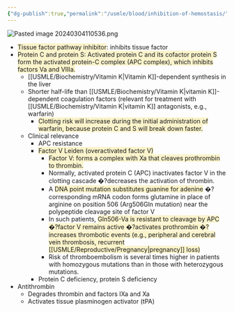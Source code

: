 ```yaml
---
{"dg-publish":true,"permalink":"/usmle/blood/inhibition-of-hemostasis/","tags":["t1"]}
---
```


![Pasted image 20240304110536.png](/img/user/appendix/Pasted%20image%2020240304110536.png)
- <span style="background:rgba(240, 200, 0, 0.2)">Tissue factor pathway inhibitor</span>: inhibits tissue factor
- <span style="background:rgba(240, 200, 0, 0.2)">Protein C and protein S: Activated protein C and its cofactor protein S form the activated protein-C complex (APC complex), which inhibits factors Va and VIIIa.</span>
	- [[USMLE/Biochemistry/Vitamin K\|Vitamin K]]-dependent synthesis in the liver
	- Shorter half-life than [[USMLE/Biochemistry/Vitamin K\|vitamin K]]-dependent coagulation factors (relevant for treatment with [[USMLE/Biochemistry/Vitamin K\|vitamin K]] antagonists, e.g., warfarin)
		- <span style="background:rgba(240, 200, 0, 0.2)">Clotting risk will increase during the initial administration of warfarin, because protein C and S will break down faster.</span>
	- Clinical relevance
		- APC resistance
		- <span style="background:rgba(240, 200, 0, 0.2)">Factor V Leiden (overactivated factor V)</span>
			- <span style="background:rgba(240, 200, 0, 0.2)">Factor V: forms a complex with Xa that cleaves prothrombin to thrombin.</span>
			- Normally, activated protein C (APC) inactivates factor V in the clotting cascade �?decreases the activation of thrombin.
			- A <span style="background:rgba(240, 200, 0, 0.2)">DNA point mutation substitutes guanine for adenine</span> �?corresponding mRNA codon forms glutamine in place of arginine on position 506 (Arg506Gln mutation) near the polypeptide cleavage site of factor V
			- In such patients, <span style="background:rgba(240, 200, 0, 0.2)">Gln506-Va is resistant to cleavage by APC �?factor V remains active �?activates prothrombin �?increases thrombotic events (e.g., peripheral and cerebral vein thrombosis, recurrent [[USMLE/Reproductive/Pregnancy\|pregnancy]] loss)</span>
			- Risk of thromboembolism is several times higher in patients with homozygous mutations than in those with heterozygous mutations.
		- Protein C deficiency, protein S deficiency
- Antithrombin
	- Degrades thrombin and factors IXa and Xa
	- Activates tissue plasminogen activator (tPA)

